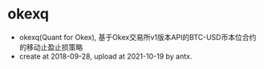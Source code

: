 # okexq
- okexq(Quant for Okex), 基于Okex交易所v1版本API的BTC-USD币本位合约的移动止盈止损策略
- create at 2018-09-28, upload at 2021-10-19 by antx.
